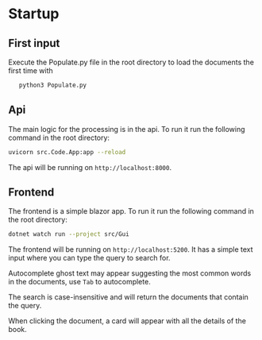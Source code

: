# Startup

## First input

Execute the Populate.py file in the root directory to load the documents the first time with

```bash
   python3 Populate.py
```

## Api

The main logic for the processing is in the api. To run it run the following command in the root directory:

```bash
uvicorn src.Code.App:app --reload 
```

The api will be running on `http://localhost:8000`.

## Frontend

The frontend is a simple blazor app. To run it run the following command in the root directory:

```bash
dotnet watch run --project src/Gui
```

The frontend will be running on `http://localhost:5200`. It has a simple text input where you can type the query to search for. 

Autocomplete ghost text may appear suggesting the most common words in the documents, use `Tab` to autocomplete.

The search is case-insensitive and will return the documents that contain the query.

When clicking the document, a card will appear with all the details of the book.
